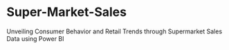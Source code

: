 # Super-Market-Sales
Unveiling Consumer Behavior and Retail Trends through Supermarket Sales Data using Power BI
